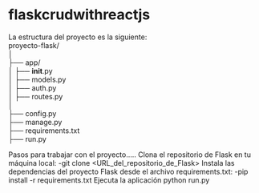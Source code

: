 # flaskcrudwithreactjs

La estructura del proyecto es la siguiente:<br>
proyecto-flask/<br>
│<br>
├── app/<br>
│   ├── __init__.py<br>
│   ├── models.py<br>
│   ├── auth.py<br>
│   ├── routes.py<br>
│<br>
├── config.py<br>
├── manage.py<br>
├── requirements.txt<br>
├── run.py<br>

Pasos para trabajar con el proyecto.....
Clona el repositorio de Flask en tu máquina local:
-git clone <URL_del_repositorio_de_Flask>
Instala las dependencias del proyecto Flask desde el archivo requirements.txt:
-pip install -r requirements.txt
Ejecuta la aplicación
python run.py
